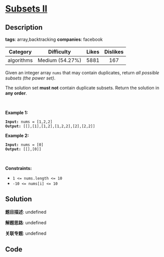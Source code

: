 # [Subsets II](https://leetcode.com/problems/subsets-ii/description/)

## Description

**tags**: array,backtracking
**companies**: facebook

| Category | Difficulty | Likes | Dislikes |
| :------: | :--------: | :---: | :------: |
| algorithms | Medium (54.27%) | 5881 | 167 |

<p>Given an integer array <code>nums</code> that may contain duplicates, return <em>all possible subsets (the power set)</em>.</p>

<p>The solution set <strong>must not</strong> contain duplicate subsets. Return the solution in <strong>any order</strong>.</p>

<p>&nbsp;</p>
<p><strong>Example 1:</strong></p>
<pre><code><strong>Input:</strong> nums = [1,2,2]
<strong>Output:</strong> [[],[1],[1,2],[1,2,2],[2],[2,2]]</code></pre><p><strong>Example 2:</strong></p>
<pre><code><strong>Input:</strong> nums = [0]
<strong>Output:</strong> [[],[0]]</code></pre>
<p>&nbsp;</p>
<p><strong>Constraints:</strong></p>

<ul>
	<li><code>1 &lt;= nums.length &lt;= 10</code></li>
	<li><code>-10 &lt;= nums[i] &lt;= 10</code></li>
</ul>



## Solution

**题目描述**: undefined

**解题思路**: undefined

**关联专题**: undefined

## Code